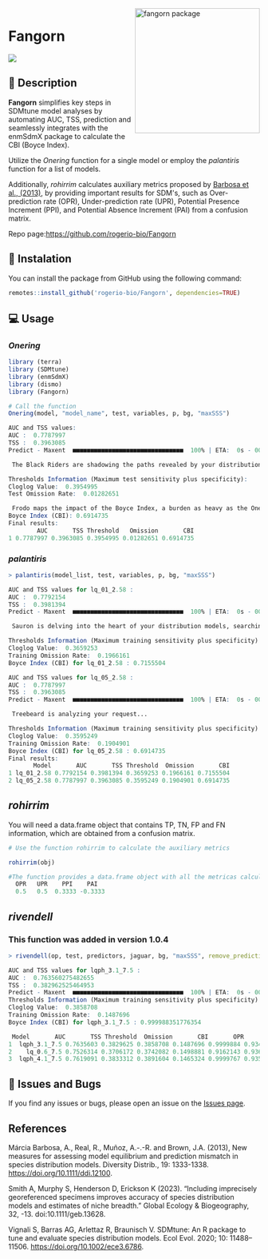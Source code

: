
<img src="https://github.com/rogerio-bio/Fangorn/assets/90930770/17034e97-f469-4b02-b1b3-c7afc326ec24" alt="fangorn package" min-width="200px" max-width="200px" width="250px" align="right">

# Fangorn
<img src="https://img.shields.io/badge/R_package-3276b5" />

## 📃 Description

**Fangorn** simplifies key steps in SDMtune model analyses by automating AUC, TSS, prediction and seamlessly integrates with the enmSdmX package to calculate the CBI (Boyce Index).

Utilize the *Onering* function for a single model or employ the *palantiris* function for a list of models.

Additionally, *rohirrim* calculates auxiliary metrics proposed by [Barbosa et al., (2013)](https://onlinelibrary.wiley.com/doi/10.1111/ddi.12100), by providing important results for SDM's, such as Over-prediction rate (OPR), Under-prediction rate (UPR), Potential Presence Increment (PPI), and Potential Absence Increment (PAI) from a confusion matrix.

Repo page:https://github.com/rogerio-bio/Fangorn

## 🚀 Instalation

You can install the package from GitHub using the following command:

``` r
remotes::install_github('rogerio-bio/Fangorn', dependencies=TRUE)
```
## 💻 Usage

### *Onering*
``` r
library (terra)
library (SDMtune)
library (enmSdmX)
library (dismo)
library (Fangorn)

# Call the function
Onering(model, "model_name", test, variables, p, bg, "maxSSS")

AUC and TSS values:
AUC :  0.7787997 
TSS :  0.3963085 
Predict - Maxent  ■■■■■■■■■■■■■■■■■■■■■■■■■■■■■■■  100% | ETA:  0s - 00:03:25  

 The Black Riders are shadowing the paths revealed by your distribution analysis... 

Thresholds Information (Maximum test sensitivity plus specificity):
Cloglog Value:  0.3954995 
Test Omission Rate:  0.01282651 

 Frodo maps the impact of the Boyce Index, a burden as heavy as the One Ring.. 
Boyce Index (CBI): 0.6914735 
Final results:
        AUC       TSS Threshold   Omission       CBI
1 0.7787997 0.3963085 0.3954995 0.01282651 0.6914735

```
### *palantiris*

``` r
> palantiris(model_list, test, variables, p, bg, "maxSSS")

AUC and TSS values for lq_01_2.58 :
AUC :  0.7792154 
TSS :  0.3981394 
Predict - Maxent  ■■■■■■■■■■■■■■■■■■■■■■■■■■■■■■■  100% | ETA:  0s - 00:03:25.9

 Sauron is delving into the heart of your distribution models, searching for control... 

Thresholds Information (Maximum training sensitivity plus specificity) for lq_01_2.58 :
Cloglog Value:  0.3659253 
Training Omission Rate:  0.1966161 
Boyce Index (CBI) for lq_01_2.58 : 0.7155504 

AUC and TSS values for lq_05_2.58 :
AUC :  0.7787997 
TSS :  0.3963085 
Predict - Maxent  ■■■■■■■■■■■■■■■■■■■■■■■■■■■■■■■  100% | ETA:  0s - 00:03:22.6

 Treebeard is analyzing your request... 

Thresholds Information (Maximum training sensitivity plus specificity) for lq_05_2.58 :
Cloglog Value:  0.3595249 
Training Omission Rate:  0.1904901 
Boyce Index (CBI) for lq_05_2.58 : 0.6914735 
Final results:
       Model       AUC       TSS Threshold  Omission       CBI
1 lq_01_2.58 0.7792154 0.3981394 0.3659253 0.1966161 0.7155504
2 lq_05_2.58 0.7787997 0.3963085 0.3595249 0.1904901 0.6914735
```

## *rohirrim*

You will need a data.frame object that contains TP, TN, FP and FN information, which are obtained from a confusion matrix.

``` r
# Use the function rohirrim to calculate the auxiliary metrics

rohirrim(obj)

#The function provides a data.frame object with all the metricas calculated
  OPR   UPR    PPI    PAI
  0.5   0.5  0.3333 -0.3333
```

## *rivendell* 
### This function was added in version 1.0.4

``` r
> rivendell(op, test, predictors, jaguar, bg, "maxSSS", remove_prediction = TRUE , identifier = "7.5")

AUC and TSS values for lqph_3.1_7.5 :
AUC :  0.763560275482655 
TSS :  0.382962525464953 
Predict - Maxent  ■■■■■■■■■■■■■■■■■■■■■■■■■■■■■■■  100% | ETA:  0s - 00:06:53.7
Thresholds Information (Maximum training sensitivity plus specificity) for lqph_3.1_7.5 :
Cloglog Value:  0.3858708 
Training Omission Rate:  0.1487696 
Boyce Index (CBI) for lqph_3.1_7.5 : 0.999988351776354

 Model       AUC       TSS Threshold  Omission       CBI       OPR        UPR      PPI        PAI
1  lqph_3.1_7.5 0.7635603 0.3829625 0.3858708 0.1487696 0.9999884 0.9344828 0.01101726 11.87206 -0.4550185
2    lq_0.6_7.5 0.7526314 0.3706172 0.3742082 0.1498881 0.9162143 0.9361958 0.01205490 12.01305 -0.4604223
3  lqph_4.1_7.5 0.7619091 0.3833312 0.3891604 0.1465324 0.9999767 0.9351796 0.01112553 12.01044 -0.4603222
```


## 👾 Issues and Bugs

If you find any issues or bugs, please open an issue on the [Issues page](https://github.com/rogerio-bio/Fangorn/issues).

## References
Márcia Barbosa, A., Real, R., Muñoz, A.-.-R. and Brown, J.A. (2013), New measures for assessing model equilibrium and prediction mismatch in species distribution models. Diversity Distrib., 19: 1333-1338. https://doi.org/10.1111/ddi.12100.

Smith A, Murphy S, Henderson D, Erickson K (2023). “Including imprecisely georeferenced specimens improves accuracy of species distribution models and estimates of niche breadth.” Global Ecology & Biogeography, 32, -13. doi:10.1111/geb.13628. 

Vignali S, Barras AG, Arlettaz R, Braunisch V. SDMtune: An R package to tune and evaluate species distribution models. Ecol Evol. 2020; 10: 11488–11506. https://doi.org/10.1002/ece3.6786.
